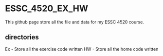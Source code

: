 # ESSC_4520_EX_HW
This github page store all the file and data for my ESSC 4520 course.

## directories
Ex - Store all the exercise code written
HW - Store all the home code written
